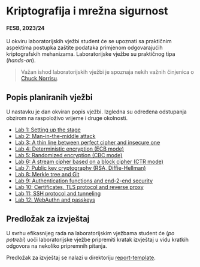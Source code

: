 # Kriptografija i mrežna sigurnost

#### FESB, 2023/24

U okviru laboratorijskih vježbi student će se upoznati sa praktičnim aspektima postupka zaštite podataka primjenom odgovarajućih kriptografskih mehanizama. Laboratorijske vježbe su praktičnog tipa (_hands-on_).

> Važan ishod laboratorijskih vježbi je spoznaja nekih važnih činjenica o [Chuck Norrisu](https://api.chucknorris.io/).

## Popis planiranih vježbi

U nastavku je dan okviran popis vježbi. Izgledna su određena odstupanja obzirom na raspoloživo vrijeme i druge okolnosti.

- [Lab 1: Setting up the stage](docs/intro.md)
- [Lab 2: Man-in-the-middle attack](docs/arp.md)
- [Lab 3: A thin line between perfect cipher and insecure one](docs/vernam.md)
- [Lab 4: Deterministic encryption (ECB mode)](docs/ecb.md)
- [Lab 5: Randomized encryption (CBC mode)](docs/cbc.md)
- [Lab 6: A stream cipher based on a block cipher (CTR mode)](docs/ctr.md)
- [Lab 7: Public key cryptography (RSA, Diffie-Hellman)](docs/asym.md)
- [Lab 8: Merkle tree and Git](docs/merkle_tree_git.md)
- [Lab 9: Authentication functions and end-2-end security](docs/auth_e2e.md)
- [Lab 10: Certificates, TLS protocol and reverse proxy](docs/tlscerts.md)
- [Lab 11: SSH protocol and tunneling](docs/ssh_tunneling.md)
- [Lab 12: WebAuthn and passkeys](docs/webauthn.md)

## Predložak za izvještaj

U svrhu efikasnijeg rada na laboratorijskim vježbama student će (_po potrebi_) uoči laboratorijske vježbe pripremiti kratak izvještaj u vidu kratkih odgovora na nekoliko pripremnih pitanja.

Predložak za izvještaj se nalazi u direktoriju [report-template](report-template/README.md).
